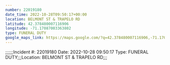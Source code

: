 ```yaml
---
number: 22019180
date_time: 2022-10-28T09:50:17+00:00
location: BELMONT ST & TRAPELO RD
latitude: 42.378480007116906
longitude: -71.17087003363802
type: FUNERAL DUTY
google_maps_link: https://maps.google.com/?q=42.378480007116906,-71.17087003363802
---
```


;;;;;;Incident #: 22019180  Date: 2022-10-28 09:50:17   Type: FUNERAL DUTY;;;Location: BELMONT ST & TRAPELO RD;;;
